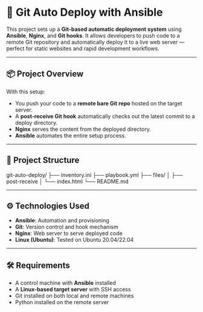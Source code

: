 # 🚀 Git Auto Deploy with Ansible

This project sets up a **Git-based automatic deployment system** using **Ansible**, **Nginx**, and **Git hooks**. It allows developers to push code to a remote Git repository and automatically deploy it to a live web server — perfect for static websites and rapid development workflows.

---

## 📦 Project Overview

With this setup:

- You push your code to a **remote bare Git repo** hosted on the target server.
- A **post-receive Git hook** automatically checks out the latest commit to a deploy directory.
- **Nginx** serves the content from the deployed directory.
- **Ansible** automates the entire setup process.

---

## 📁 Project Structure

git-auto-deploy/
├── inventory.ini 
├── playbook.yml 
├── files/
│ ├── post-receive 
│ └── index.html 
└── README.md 


---

## ⚙️ Technologies Used

- **Ansible**: Automation and provisioning
- **Git**: Version control and hook mechanism
- **Nginx**: Web server to serve deployed code
- **Linux (Ubuntu)**: Tested on Ubuntu 20.04/22.04

---

## 🛠️ Requirements

- A control machine with **Ansible** installed
- A **Linux-based target server** with SSH access
- Git installed on both local and remote machines
- Python installed on the remote server



